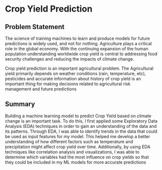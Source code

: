 # Crop Yield Prediction
## Problem Statement

The science of training machines to learn and produce models for future predictions is widely used, and not for
nothing. Agriculture plays a critical role in the global economy. With the continuing expansion of the human
population understanding worldwide crop yield is central to addressing food security challenges and reducing
the impacts of climate change.

Crop yield prediction is an important agricultural problem. The Agricultural yield primarily depends on weather
conditions (rain, temperature, etc), pesticides and accurate information about history of crop yield is an
important thing for making decisions related to agricultural risk management and future predictions

## Summary

Building a machine learning model to predict Crop Yield based on climate change is an important task. To do this, 
I first applied some Exploratory Data Analysis (EDA) techniques in order to gain an understanding of the data and its patterns.
Through EDA, I was able to identify trends in the data that could be used as input features for my model. This helped me develop
a better understanding of how different factors such as temperature and precipitation might affect crop yield over time. Additionally,
by using EDA techniques like correlation analysis and visualizations, I was able to determine which variables had the most influence on
crop yields so that they could be included in my ML models for more accurate predictions

